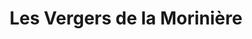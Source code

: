 ---
title: "Les Vergers de la Morinière"
url: /la-fresnaie-fayel/les-vergers-de-la-moriniere/
shop: ferme
---